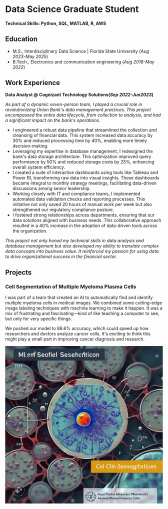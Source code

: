 # Data Science Graduate Student

#### Technical Skills: Python, SQL, MATLAB, R, AWS

## Education
- M.S., Interdisciplinary Data Science | Florida State University (_Aug 2023-May 2025_)
- B.Tech., Electronics and communication engineering (_Aug 2018-May 2022_)

## Work Experience
**Data Analyst @ Cognizant Technology Solutions(_Sep 2022-Jun2023_)**

_As part of a dynamic seven-person team, I played a crucial role in revolutionizing Union Bank's data management practices. This project encompassed the entire data lifecycle, from collection to analysis, and had a significant impact on the bank's operations._

- I engineered a robust data pipeline that streamlined the collection and cleansing of financial data. This system increased data accuracy by 30% and reduced processing time by 40%, enabling more timely decision-making.
- Leveraging my expertise in database management, I redesigned the bank's data storage architecture. This optimization improved query performance by 50% and reduced storage costs by 25%, enhancing overall system efficiency.
- I created a suite of interactive dashboards using tools like Tableau and Power BI, transforming raw data into visual insights. These dashboards became integral to monthly strategy meetings, facilitating data-driven discussions among senior leadership.
- Working closely with IT and compliance teams, I implemented automated data validation checks and reporting processes. This initiative not only saved 20 hours of manual work per week but also strengthened our regulatory compliance posture.
- I fostered strong relationships across departments, ensuring that our data solutions aligned with business needs. This collaborative approach resulted in a 40% increase in the adoption of data-driven tools across the organization.
  
_This project not only honed my technical skills in data analysis and database management but also developed my ability to translate complex data concepts into business value. It reinforced my passion for using data to drive organizational success in the financial sector._



## Projects
### Cell Segmentation of Multiple Myeloma Plasma Cells

I was part of a team that created an AI to automatically find and identify multiple myeloma cells in medical images. We combined some cutting-edge image labeling techniques with machine learning to make it happen. It was a mix of frustrating and fascinating—kind of like teaching a computer to see, but only for very specific things.

We pushed our model to 88.6% accuracy, which could speed up how researchers and doctors analyze cancer cells. It's exciting to think this might play a small part in improving cancer diagnosis and research.

![Cell Segmentation](/cell_seg.jpg)
